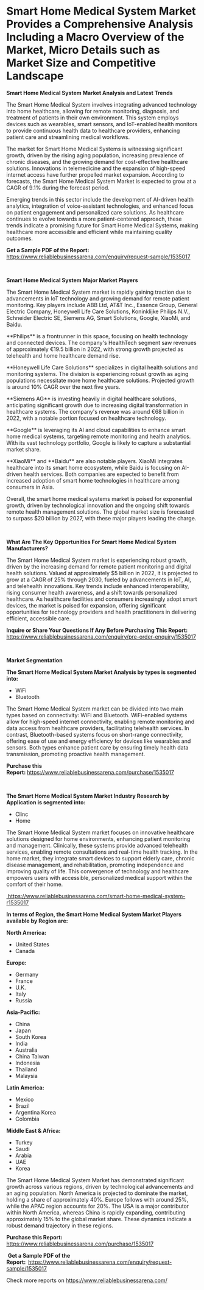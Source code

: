 <p><h1>Smart Home Medical System Market Provides a Comprehensive Analysis Including a Macro Overview of the Market, Micro Details such as Market Size and Competitive Landscape</h1></p><p><strong>Smart Home Medical System Market Analysis and Latest Trends</strong></p>
<p><p>The Smart Home Medical System involves integrating advanced technology into home healthcare, allowing for remote monitoring, diagnosis, and treatment of patients in their own environment. This system employs devices such as wearables, smart sensors, and IoT-enabled health monitors to provide continuous health data to healthcare providers, enhancing patient care and streamlining medical workflows.</p><p>The market for Smart Home Medical Systems is witnessing significant growth, driven by the rising aging population, increasing prevalence of chronic diseases, and the growing demand for cost-effective healthcare solutions. Innovations in telemedicine and the expansion of high-speed internet access have further propelled market expansion. According to forecasts, the Smart Home Medical System Market is expected to grow at a CAGR of 9.1% during the forecast period.</p><p>Emerging trends in this sector include the development of AI-driven health analytics, integration of voice-assistant technologies, and enhanced focus on patient engagement and personalized care solutions. As healthcare continues to evolve towards a more patient-centered approach, these trends indicate a promising future for Smart Home Medical Systems, making healthcare more accessible and efficient while maintaining quality outcomes.</p></p>
<p><strong>Get a Sample PDF of the Report:&nbsp;</strong> <a href="https://www.reliablebusinessarena.com/enquiry/request-sample/1535017?utm_campaign=2805&utm_medium=2&utm_source=Github&utm_content=ia&utm_term=04032025&utm_id=smart-home-medical-system">https://www.reliablebusinessarena.com/enquiry/request-sample/1535017</a></p>
<p>&nbsp;</p>
<p><strong>Smart Home Medical System Major Market Players</strong></p>
<p><p>The Smart Home Medical System market is rapidly gaining traction due to advancements in IoT technology and growing demand for remote patient monitoring. Key players include ABB Ltd, AT&T Inc., Essence Group, General Electric Company, Honeywell Life Care Solutions, Koninklijke Philips N.V., Schneider Electric SE, Siemens AG, Smart Solutions, Google, XiaoMi, and Baidu.</p><p>**Philips** is a frontrunner in this space, focusing on health technology and connected devices. The company's HealthTech segment saw revenues of approximately €19.5 billion in 2022, with strong growth projected as telehealth and home healthcare demand rise.</p><p>**Honeywell Life Care Solutions** specializes in digital health solutions and monitoring systems. The division is experiencing robust growth as aging populations necessitate more home healthcare solutions. Projected growth is around 10% CAGR over the next five years.</p><p>**Siemens AG** is investing heavily in digital healthcare solutions, anticipating significant growth due to increasing digital transformation in healthcare systems. The company's revenue was around €68 billion in 2022, with a notable portion focused on healthcare technology.</p><p>**Google** is leveraging its AI and cloud capabilities to enhance smart home medical systems, targeting remote monitoring and health analytics. With its vast technology portfolio, Google is likely to capture a substantial market share.</p><p>**XiaoMi** and **Baidu** are also notable players. XiaoMi integrates healthcare into its smart home ecosystem, while Baidu is focusing on AI-driven health services. Both companies are expected to benefit from increased adoption of smart home technologies in healthcare among consumers in Asia.</p><p>Overall, the smart home medical systems market is poised for exponential growth, driven by technological innovation and the ongoing shift towards remote health management solutions. The global market size is forecasted to surpass $20 billion by 2027, with these major players leading the charge.</p></p>
<p>&nbsp;</p>
<p><strong>What Are The Key Opportunities For Smart Home Medical System Manufacturers?</strong></p>
<p><p>The Smart Home Medical System market is experiencing robust growth, driven by the increasing demand for remote patient monitoring and digital health solutions. Valued at approximately $5 billion in 2022, it is projected to grow at a CAGR of 25% through 2030, fueled by advancements in IoT, AI, and telehealth innovations. Key trends include enhanced interoperability, rising consumer health awareness, and a shift towards personalized healthcare. As healthcare facilities and consumers increasingly adopt smart devices, the market is poised for expansion, offering significant opportunities for technology providers and health practitioners in delivering efficient, accessible care.</p></p>
<p><strong>Inquire or Share Your Questions If Any Before Purchasing This Report:</strong> <a href="https://www.reliablebusinessarena.com/enquiry/pre-order-enquiry/1535017?utm_campaign=2805&utm_medium=2&utm_source=Github&utm_content=ia&utm_term=04032025&utm_id=smart-home-medical-system">https://www.reliablebusinessarena.com/enquiry/pre-order-enquiry/1535017</a></p>
<p>&nbsp;</p>
<p><strong>Market Segmentation</strong></p>
<p><strong>The Smart Home Medical System Market Analysis by types is segmented into:</strong></p>
<p><ul><li>WiFi</li><li>Bluetooth</li></ul></p>
<p><p>The Smart Home Medical System market can be divided into two main types based on connectivity: WiFi and Bluetooth. WiFi-enabled systems allow for high-speed internet connectivity, enabling remote monitoring and data access from healthcare providers, facilitating telehealth services. In contrast, Bluetooth-based systems focus on short-range connectivity, offering ease of use and energy efficiency for devices like wearables and sensors. Both types enhance patient care by ensuring timely health data transmission, promoting proactive health management.</p></p>
<p><strong>Purchase this Report:&nbsp;</strong><a href="https://www.reliablebusinessarena.com/purchase/1535017?utm_campaign=2805&utm_medium=2&utm_source=Github&utm_content=ia&utm_term=04032025&utm_id=smart-home-medical-system">https://www.reliablebusinessarena.com/purchase/1535017</a></p>
<p>&nbsp;</p>
<p><strong>The Smart Home Medical System Market Industry Research by Application is segmented into:</strong></p>
<p><ul><li>Clinc</li><li>Home</li></ul></p>
<p><p>The Smart Home Medical System market focuses on innovative healthcare solutions designed for home environments, enhancing patient monitoring and management. Clinically, these systems provide advanced telehealth services, enabling remote consultations and real-time health tracking. In the home market, they integrate smart devices to support elderly care, chronic disease management, and rehabilitation, promoting independence and improving quality of life. This convergence of technology and healthcare empowers users with accessible, personalized medical support within the comfort of their home.</p></p>
<p><a href="https://www.reliablebusinessarena.com/smart-home-medical-system-r1535017?utm_campaign=2805&utm_medium=2&utm_source=Github&utm_content=ia&utm_term=04032025&utm_id=smart-home-medical-system">&nbsp;https://www.reliablebusinessarena.com/smart-home-medical-system-r1535017</a></p>
<p><strong>In terms of Region, the Smart Home Medical System Market Players available by Region are:</strong></p>
<p>
    <p> <strong> North America: </strong>
        <ul>
            <li>United States</li>
            <li>Canada</li>
        </ul>
        </p> 
    <p> <strong> Europe: </strong>
        <ul>
            <li>Germany</li>
            <li>France</li>
            <li>U.K.</li>
            <li>Italy</li>
            <li>Russia</li>
        </ul>
        </p> 
    <p> <strong> Asia-Pacific: </strong>
        <ul>
            <li>China</li>
            <li>Japan</li>
            <li>South Korea</li>
            <li>India</li>
            <li>Australia</li>
            <li>China Taiwan</li>
            <li>Indonesia</li>
            <li>Thailand</li>
            <li>Malaysia</li>
        </ul>
        </p> 
    <p> <strong> Latin America: </strong>
        <ul>
            <li>Mexico</li>
            <li>Brazil</li>
            <li>Argentina Korea</li>
            <li>Colombia</li>
        </ul>
        </p> 
    <p> <strong> Middle East & Africa: </strong>
        <ul>
            <li>Turkey</li>
            <li>Saudi</li>
            <li>Arabia</li>
            <li>UAE</li>
            <li>Korea</li>
        </ul>
    </p>
    </p>
<p><p>The Smart Home Medical System Market has demonstrated significant growth across various regions, driven by technological advancements and an aging population. North America is projected to dominate the market, holding a share of approximately 40%. Europe follows with around 25%, while the APAC region accounts for 20%. The USA is a major contributor within North America, whereas China is rapidly expanding, contributing approximately 15% to the global market share. These dynamics indicate a robust demand trajectory in these regions.</p></p>
<p><strong>Purchase this Report: </strong><a href="https://www.reliablebusinessarena.com/purchase/1535017?utm_campaign=2805&utm_medium=2&utm_source=Github&utm_content=ia&utm_term=04032025&utm_id=smart-home-medical-system">https://www.reliablebusinessarena.com/purchase/1535017</a></p>
<p>&nbsp;<strong>Get a Sample PDF of the Report:&nbsp;&nbsp;</strong><a href="https://www.reliablebusinessarena.com/enquiry/request-sample/1535017?utm_campaign=2805&utm_medium=2&utm_source=Github&utm_content=ia&utm_term=04032025&utm_id=smart-home-medical-system">https://www.reliablebusinessarena.com/enquiry/request-sample/1535017</a></p>
<p><strong></strong></p>
<p>Check more reports on <a href="https://www.reliablebusinessarena.com/?utm_campaign=2805&utm_medium=2&utm_source=Github&utm_content=ia&utm_term=04032025&utm_id=smart-home-medical-system">https://www.reliablebusinessarena.com/</a></p>